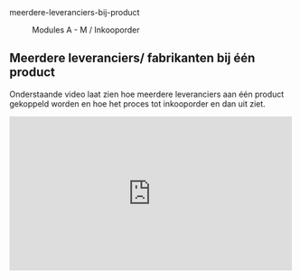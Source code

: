 <properties>
	<page>
		<title>meerdere-leveranciers-bij-product</title>
		<description>meerdere-leveranciers-bij-product</description>
	</page>
	<menu>
		<position>Modules A - M / Inkooporder </position> 
		<title>Meerdere leveranciers bij één product</title>
	</menu>
</properties>

## Meerdere leveranciers/ fabrikanten bij één product ##

Onderstaande video laat zien hoe meerdere leveranciers aan één product gekoppeld worden en hoe het proces tot inkooporder en dan uit ziet.

<iframe src="https://player.vimeo.com/video/152557601?color=ff9933&byline=0" width="500" height="273" frameborder="0" webkitallowfullscreen mozallowfullscreen allowfullscreen></iframe>
